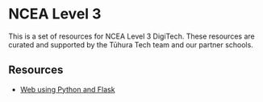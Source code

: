 # NCEA Level 3

This is a set of resources for NCEA Level 3 DigiTech. These resources are curated and supported by the Tūhura Tech team and our partner schools.

## Resources

- [Web using Python and Flask](web-python-flask.md)
